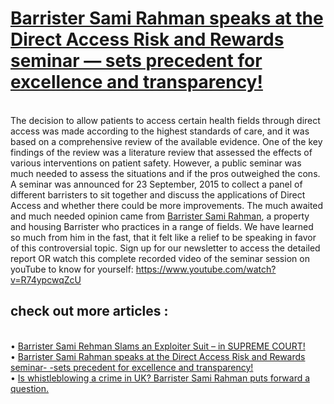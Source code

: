 
<a href="https://iamsamirahman.com/" style="text-color:black"><h1>Barrister Sami Rahman speaks at the Direct Access Risk and Rewards seminar — sets precedent for excellence and transparency!</h1></a>
<br>The decision to allow patients to access certain health fields through direct access was made according to the highest standards of care, and it was based on a comprehensive review of the available evidence. One of the key findings of the review was a literature review that assessed the effects of various interventions on patient safety.
However, a public seminar was much needed to assess the situations and if the pros outweighed the cons.
A seminar was announced for 23 September, 2015 to collect a panel of different barristers to sit together and discuss the applications of Direct Access and whether there could be more improvements.
The much awaited and much needed opinion came from <a href="https://iamsamirahman.com/" style="text-color:black"> Barrister Sami Rahman</a>, a property and housing Barrister who practices in a range of fields. We have learned so much from him in the fast, that it felt like a relief to be speaking in favor of this controversial topic.
Sign up for our newsletter to access the detailed report OR watch this complete recorded video of the seminar session on youTube to know for yourself:
https://www.youtube.com/watch?v=R74ypcwqZcU


  <h2>check out more articles :</h2> 
<br>•	<a href="https://sites.google.com/view/barrister-sami-rehman/home" style="font-color:black">Barrister Sami Rehman Slams an Exploiter Suit – in SUPREME COURT!</a>
<br>•	<a href="https://sites.google.com/view/sami-rahman-speak-direct-risk/home" style="font-color:black"> Barrister Sami Rahman speaks at the Direct Access Risk and Rewards seminar- -sets precedent for excellence and transparency!</a>
<br>•	 <a href="https://sites.google.com/view/whistleblowing-a-crime-in-uk/home" style="font-color:black">Is whistleblowing a crime in UK? Barrister Sami Rahman puts forward a question.</a>


